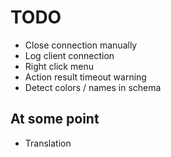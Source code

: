 # TODO

- Close connection manually
- Log client connection
- Right click menu
- Action result timeout warning
- Detect colors / names in schema

## At some point

- Translation
